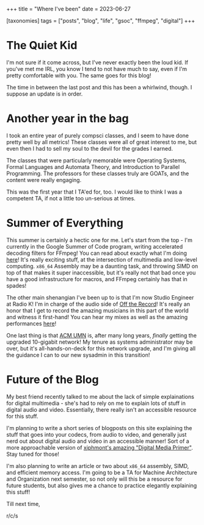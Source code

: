 +++
title = "Where I've been"
date = 2023-06-27

[taxonomies]
tags = ["posts", "blog", "life", "gsoc", "ffmpeg", "digital"]
+++

# The Quiet Kid

I'm not sure if it come across, but I've never exactly been the loud kid. If
you've met me IRL, you know I tend to not have much to say, even if I'm pretty
comfortable with you. The same goes for this blog!

The time in between the last post and this has been a whirlwind, though. I
suppose an update is in order.

# Another year in the bag

I took an entire year of purely compsci classes, and I seem to have done
pretty well by all metrics! These classes were all of great interest to me,
but even then I had to sell my soul to the devil for the grades I earned.

The classes that were particularly memorable were Operating Systems, Formal
Languages and Automata Theory, and Introduction to Parallel Programming. The
professors for these classes truly are GOATs, and the content were really
engaging.

This was the first year that I TA'ed for, too. I would like to think I was
a competent TA, if not a little too un-serious at times. 

# Summer of Everything

This summer is certainly a hectic one for me. Let's start from the top - 
I'm currently in the Google Summer of Code program, writing accelerated
decoding filters for FFmpeg! You can read about exactly what I'm doing
[here](/docs/ffmpeg_gsoc.pdf)! It's really exciting stuff, at the intersection
of multimedia and low-level computing. `x86_64` Assembly may be a daunting
task, and throwing SIMD on top of that makes it super inaccessible,
but it's really not that bad once you have a good infrastructure for
macros, and FFmpeg certainly has that in spades!

The other main shenangian I've been up to is that I'm now Studio Engineer
at Radio K! I'm in charge of the audio side of 
[Off the Record](https://radiok.org/record)! It's really an honor that I
get to record the amazing musicians in this part of the world and witness
it first-hand! You can hear my mixes as well as the amazing performances
[here](https://www.youtube.com/@RadioK770)!

One last thing is that [ACM UMN](https://acm.umn.edu/) is, after many long
years, _finally_ getting the upgraded 10-gigabit network! My tenure as
systems administrator may be over, but it's all-hands-on-deck for this
network upgrade, and I'm giving all the guidance I can to our new sysadmin
in this transition!

# Future of the Blog

My best friend recently talked to me about the lack of simple explainations
for digital multimedia - she's had to rely on me to explain lots of stuff
in digital audio and video. Essentially, there really isn't an accessible
resource for this stuff.

I'm planning to write a short series of blogposts on this site explaining
the stuff that goes into your codecs, from audio to video, and generally
just nerd out about digital audio and video in an accessible manner! Sort
of a more approachable version of 
[xiphmont's amazing "Digital Media Primer"](https://www.youtube.com/watch?v=FG9jemV1T7I).
Stay tuned for those!

I'm also planning to write an article or two about `x86_64` assembly, SIMD,
and efficient memory access. I'm going to be a TA for Machine Architecture
and Organization next semester, so not only will this be a resource for future
students, but also gives me a chance to practice elegantly explaining this stuff!

Till next time,

r/c/s